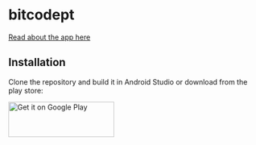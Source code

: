# bitcodept

[Read about the app here]("https://nikoladrljaca.github.io/bitcodept")

## Installation
Clone the repository and build it in Android Studio or download from the play store:


<a href="https://play.google.com/store/apps/details?id=com.drbrosdev.qrscannerfromlib" target="_blank">
<img src="https://play.google.com/intl/en_us/badges/images/generic/en-play-badge.png" alt="Get it on Google Play" height="70" width="210"/></a>
